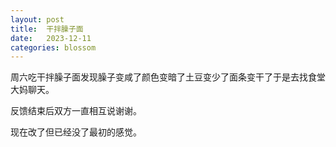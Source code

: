 ```yaml
---
layout: post
title:  干拌臊子面
date:   2023-12-11
categories: blossom
---
```


周六吃干拌臊子面发现臊子变咸了颜色变暗了土豆变少了面条变干了于是去找食堂大妈聊天。

反馈结束后双方一直相互说谢谢。

现在改了但已经没了最初的感觉。
